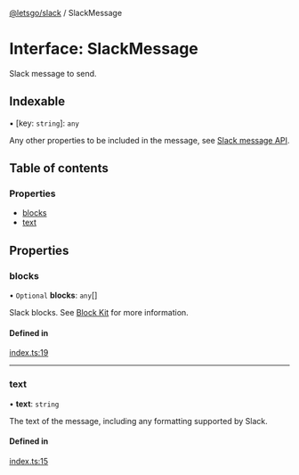 [@letsgo/slack](../README.md) / SlackMessage

# Interface: SlackMessage

Slack message to send.

## Indexable

▪ [key: `string`]: `any`

Any other properties to be included in the message, see [Slack message API](https://api.slack.com/messaging/composing).

## Table of contents

### Properties

- [blocks](SlackMessage.md#blocks)
- [text](SlackMessage.md#text)

## Properties

### blocks

• `Optional` **blocks**: `any`[]

Slack blocks. See [Block Kit](https://api.slack.com/reference/block-kit/blocks) for more information.

#### Defined in

[index.ts:19](https://github.com/47chapters/letsgo/blob/06da252/packages/slack/src/index.ts#L19)

___

### text

• **text**: `string`

The text of the message, including any formatting supported by Slack.

#### Defined in

[index.ts:15](https://github.com/47chapters/letsgo/blob/06da252/packages/slack/src/index.ts#L15)
